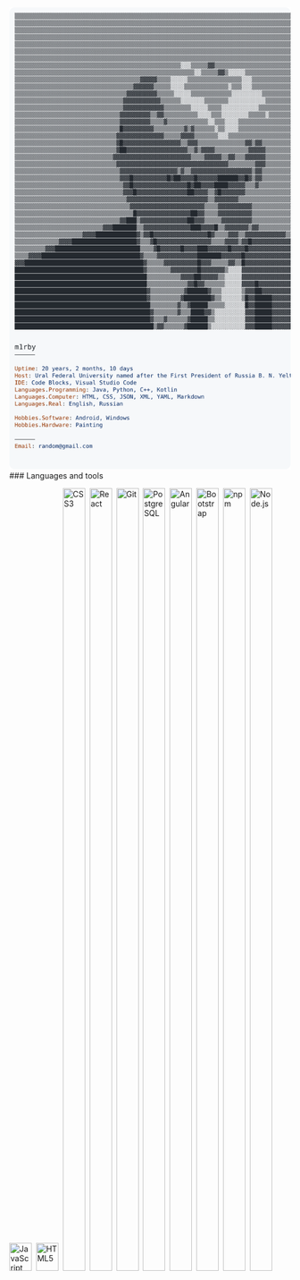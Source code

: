 <a href="https://github.com/m1rby/m1rby">
  <picture>
    <source media="(prefers-color-scheme: dark)" srcset="dark_mode.svg">
    <img alt="Andrew Grant's GitHub Profile README" src="light_mode.svg">
  </picture>
  
  
</a>
### Languages and tools

<p align="left">
  <img src="https://cdn.jsdelivr.net/gh/devicons/devicon/icons/javascript/javascript-original.svg" title="JavaScript" width="40" height="50"/>&nbsp;
  <img src="https://cdn.jsdelivr.net/gh/devicons/devicon/icons/html5/html5-original.svg" title="HTML5" width="40" height="50"/>&nbsp;
  <img src="https://cdn.jsdelivr.net/gh/devicons/devicon/icons/css3/css3-original.svg" title="CSS3" width="40" height="1400"/>&nbsp;
  <img src="https://cdn.jsdelivr.net/gh/devicons/devicon/icons/react/react-original.svg" title="React" width="40" height="1400"/>&nbsp;
  <img src="https://cdn.jsdelivr.net/gh/devicons/devicon/icons/git/git-plain.svg" title="Git" width="40" height="1400"/>&nbsp;
  <img src="https://cdn.jsdelivr.net/gh/devicons/devicon/icons/postgresql/postgresql-original.svg" title="PostgreSQL" width="40" height="1400"/>&nbsp;
  <img src="https://cdn.jsdelivr.net/gh/devicons/devicon/icons/angularjs/angularjs-original.svg" title="Angular" width="40" height="1400"/>&nbsp;
  <img src="https://cdn.jsdelivr.net/gh/devicons/devicon/icons/bootstrap/bootstrap-plain.svg" title="Bootstrap" width="40" height="1400"/>&nbsp;
  <img src="https://cdn.jsdelivr.net/gh/devicons/devicon/icons/npm/npm-original-wordmark.svg" title="npm" width="40" height="1400"/>&nbsp;
  <img src="https://cdn.jsdelivr.net/gh/devicons/devicon/icons/nodejs/nodejs-original.svg" title="Node.js" width="40" height="1400"/>&nbsp;
</p>
